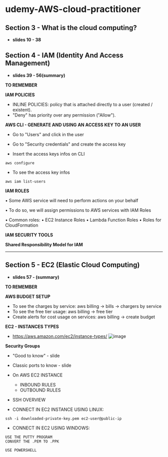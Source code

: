 # udemy-AWS-cloud-practitioner

## Section 3 - What is the cloud computing?

- **slides 10 - 38**

## Section 4 - IAM (Identity And Access Management)

- **slides 39 - 56(summary)**

**TO REMEMBER**

**IAM POLICIES**
  - INLINE POLICIES: policy that is attached directly to a user (created / existent).
  - "Deny" has priority over any permission ("Allow").

**AWS CLI - GENERATE AND USING AN ACCESS KEY TO AN USER**

- Go to "Users" and click in the user

- Go to "Security credentials" and create the access key

- Insert the access keys infos on CLI

```aws configure```

- To see the access key infos

```aws iam list-users```

**IAM ROLES**

• Some AWS service will need to perform actions on your behalf

• To do so, we will assign permissions to AWS services with IAM Roles

• Common roles: • EC2 Instance Roles • Lambda Function Roles • Roles for CloudFormation

**IAM SECURITY TOOLS**

**Shared Responsibility Model for IAM**

---

## Section 5 - EC2 (Elastic Cloud Computing)

- **slides 57 - (summary)**

**TO REMEMBER**

**AWS BUDGET SETUP**

- To see the charges by service: aws billing -> bills -> chargers by service
- To see the free tier usage: aws billing -> free tier
- Create alerts for cost usage on services: aws billing -> create budget

**EC2 - INSTANCES TYPES**

- https://aws.amazon.com/ec2/instance-types/
![image](https://github.com/brunadelmourosilva/udemy-AWS-cloud-practitioner/assets/61791877/a5647ed3-54f2-42fd-b34e-afae960cdbe7)

**Security Groups**

- "Good to know" - slide
- Classic ports to know - slide

- On AWS EC2 INSTANCE
  - INBOUND RULES
  - OUTBOUND RULES

- SSH OVERVIEW

- CONNECT IN EC2 INSTANCE USING LINUX: 

```
ssh -i downloaded-private-key.pem ec2-user@public-ip
```

- CONNECT IN EC2 USING WINDOWS:

```
USE THE PUTTY PROGRAM
CONVERT THE .PEM TO .PPK
```

```
USE POWERSHELL

```




